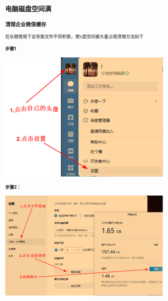 ## 电脑磁盘空间满

### 清理企业微信缓存

在长期使用下会导致文件不但积累，使c盘空间被大量占用清理方法如下

#### 步骤1



![](./imgs/微信电脑版-清理.png)

#### 步骤2：

![](./imgs/微信电脑版-清理2.png)
